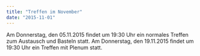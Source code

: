 ```yaml
---
title: "Treffen im November"
date: "2015-11-01"
---
```


Am Donnerstag, den 05.11.2015 findet um 19:30 Uhr ein normales Treffen zum Austausch und Basteln statt. Am Donnerstag, den 19.11.2015 findet um 19:30 Uhr ein Treffen mit Plenum statt.
